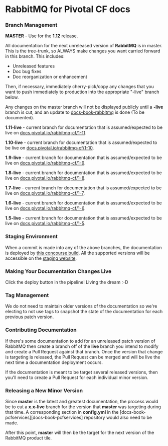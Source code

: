 # RabbitMQ for Pivotal CF docs

### Branch Management

**MASTER** - Use for the **1.12** release. 

All documentation for the next unreleased version of **RabbitMQ** is in master. This is the tree-trunk, so ALWAYS make changes you want carried forward in this branch. This includes:

* Unreleased features
* Doc bug fixes
* Doc reorganization or enhancement

Then, if necessary, immediately cherry-pick/copy any changes that you want to push immediately to production into the appropriate "-live" branch below.

Any changes on the master branch will not be displayed publicly until a **-live** branch is cut, and an update to [docs-book-rabbitmq][docs-book-rabbitmq] is done (To be documented).

**1.11-live** - current branch for documentation that is assumed/expected to be live on [docs.pivotal.io/rabbitmq-cf/1-11](http://docs.pivotal.io/rabbitmq-cf/1-11/).

**1.10-live** - current branch for documentation that is assumed/expected to be live on [docs.pivotal.io/rabbitmq-cf/1-10](http://docs.pivotal.io/rabbitmq-cf/1-10/).

**1.9-live** - current branch for documentation that is assumed/expected to be live on [docs.pivotal.io/rabbitmq-cf/1-9](http://docs.pivotal.io/rabbitmq-cf/1-9/).

**1.8-live** - current branch for documentation that is assumed/expected to be live on [docs.pivotal.io/rabbitmq-cf/1-8](http://docs.pivotal.io/rabbitmq-cf/1-8/).

**1.7-live** - current branch for documentation that is assumed/expected to be live on [docs.pivotal.io/rabbitmq-cf/1-7](http://docs.pivotal.io/rabbitmq-cf/1-7/).

**1.6-live** - current branch for documentation that is assumed/expected to be live on [docs.pivotal.io/rabbitmq-cf/1-6](http://docs.pivotal.io/rabbitmq-cf/1-6/).

**1.5-live** - current branch for documentation that is assumed/expected to be live on [docs.pivotal.io/rabbitmq-cf/1-5](http://docs.pivotal.io/rabbitmq-cf/1-5/).

[docs-book-rabbitmq]: https://github.com/pivotal-cf/docs-book-rabbitmq/blob/master/config.yml

### Staging Environment

When a commit is made into any of the above branches, the documentation is deployed by [this concourse build][docs-staging-deploy]. All the supported
versions will be accessible on the [staging website][docs-staging].

[docs-staging-deploy]: https://wings.concourse.ci/teams/cf-docs/pipelines/cf-services?groups=rabbitmq
[docs-staging]:        http://docs-pcf-staging.cfapps.io/rabbitmq-cf/

### Making Your Documentation Changes Live

Click the deploy button in the pipeline! Living the dream :-D

### Tag Management

We do not need to maintain older versions of the documentation so we're electing to not use tags to snapshot the state of the documentation for each previous patch version.

### Contributing Documentation

If there's some documentation to add for an unreleased patch version of RabbitMQ then create a branch off of the **live** branch you intend to modify and create a Pull Request against that branch. Once the version that change is targeting is released, the Pull Request can be merged and will be live the next time a documentation deployment occurs.

If the documentation is meant to be target several released versions, then you'll need to create a Pull Request for each individual minor version.

### Releasing a New Minor Version

Since **master** is the latest and greatest documentation, the process would be to cut a **x.x-live** branch for the version that **master** was targeting during that time. A corresponding section in **config.yml** in the [docs-book-pcfservices][docs-book-pcfservices] repository would also need to be made.

After this point, **master** will then be the target for the next version of the RabbitMQ product tile.


